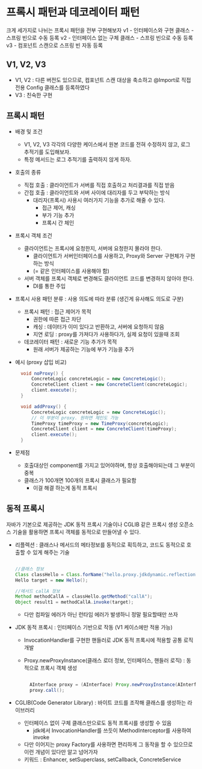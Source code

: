 # 프록시 패턴과 데코레이터 패턴

크게 세가지로 나뉘는 프록시 패턴을 전부 구현해보자
v1 - 인터페이스와 구현 클래스 - 스프링 빈으로 수동 등록
v2 - 인터페이스 없는 구체 클래스 - 스프링 빈으로 수동 등록
v3 - 컴포넌트 스캔으로 스프링 빈 자동 등록

## V1, V2, V3

- V1, V2 : 다른 버전도 있으므로, 컴포넌트 스캔 대상을 축소하고 @Import로 직접 전용 Config 클래스를 등록하였다
- V3 : 친숙한 구현

## 프록시 패턴

- 배경 및 조건
  - V1, V2, V3 각각의 다양한 케이스에서 원본 코드를 전혀 수정하지 않고, 로그 추적기를 도입해보자.
  - 특정 메서드는 로그 추적기를 출력하지 않게 하자.
- 호출의 종류
  - 직접 호출 : 클라이언트가 서버를 직접 호출하고 처리결과를 직접 받음
  - 간접 호출 : 클라이언트와 서버 사이에 대리자를 두고 부탁하는 방식
    - 대리자(프록시) 사용시 여러가지 기능을 추가로 해줄 수 있다.
      - 접근 제어, 캐싱
      - 부가 기능 추가
      - 프록시 간 체인
- 프록시 객체 조건
  - 클라이언트는 프록시에 요청한지, 서버에 요청한지 몰라야 한다.
    - 클라이언트가 서버인터페이스를 사용하고, Proxy와 Server 구현체가 구현하는 방식
    - (= 같은 인터페이스를 사용해야 함)
  - 서버 객체를 프록시 객체로 변경해도 클라이언트 코드를 변경하지 않아야 한다.
    - DI를 통한 주입
- 프록시 사용 패턴 분류 : 사용 의도에 따라 분류 (생긴게 유사해도 의도로 구분)
  - 프록시 패턴 : 접근 제어가 목적
    - 권한에 따른 접근 차단
    - 캐싱 : 데이터가 이미 있다고 반환하고, 서버에 요청하지 않음
    - 지연 로딩 : proxy를 가져다가 사용하다가, 실제 요청이 있을때 조회
  - 데코레이터 패턴 : 새로운 기능 추가가 목적
    - 원래 서버가 제공하는 기능에 부가 기능을 추가
- 예시 (proxy 삽입 비교)

  ``` Java
    void noProxy() {
        ConcreteLogic concreteLogic = new ConcreteLogic();
        ConcreteClient client = new ConcreteClient(concreteLogic);
        client.execute();
    }

    void addProxy() {
        ConcreteLogic concreteLogic = new ConcreteLogic();
        // 이 부분이 proxy. 원하면 체인도 가능
        TimeProxy timeProxy = new TimeProxy(concreteLogic);
        ConcreteClient client = new ConcreteClient(timeProxy);
        client.execute();
    }
  ```

- 문제점
  - 호출대상인 component를 가지고 있어야하며, 항상 호출해야되는데 그 부분이 중복
  - 클래스가 100개면 100개의 프록시 클래스가 필요함
    - 이걸 해결 하는게 동적 프록시

## 동적 프록시

자바가 기본으로 제공하는 JDK 동적 프록시 기술이나 CGLIB 같은 프록시 생성 오픈소스 기술을 활용하면 프록시 객체를 동적으로 만들어낼 수 있다.

- 리플렉션 : 클래스나 메서드의 메타정보를 동적으로 획득하고, 코드도 동적으로 호출할 수
있게 해주는 기술

  ``` Java

  //클래스 정보
  Class classHello = Class.forName("hello.proxy.jdkdynamic.reflectionTest$Hello");
  Hello target = new Hello();

  //메서드 callA 정보
  Method methodCallA = classHello.getMethod("callA");
  Object result1 = methodCallA.invoke(target);
  ```

  - 다만 컴파일 에러가 아닌 런타임 에러가 발생하니 정말 필요할때만 쓰자

- JDK 동적 프록시 : 인터페이스 기반으로 작동 (V1 케이스에만 적용 가능)
  - InvocationHandler를 구현한 핸들러로 JDK 동적 프록시에 적용할 공통 로직 개발
  - Proxy.newProxyInstance(클래스 로더 정보, 인터페이스, 핸들러 로직) : 동적으로 프록시 객체 생성
  
    ``` Java

      AInterface proxy = (AInterface) Proxy.newProxyInstance(AInterface.class.getClassLoader(), new Class[] {AInterface.class}, handler);
      proxy.call();
    ```

- CGLIB(Code Generator Library) : 바이트 코드를 조작해 클래스를 생성하는 라이브러리
  - 인터페이스 없이 구체 클래스만으로도 동적 프록시를 생성할 수 있음
    - jdk에서 InvocationHandler를 쓰듯이 MethodInterceptor를 사용하여 invoke
  - 다만 이어지는 proxy Factory를 사용하면 편리하게 그 동작을 할 수 있으므로 이런 개념이 있다만 알고 넘어가자
  - 키워드 : Enhancer, setSuperclass, setCallback, ConcreteService
